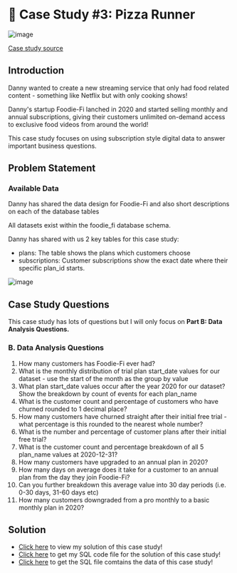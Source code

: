 # :pear: Case Study #3: Pizza Runner
![image](https://github.com/linhdan2109/Portfolio_Projects/assets/85982220/630af9b1-80c4-4ca6-a82f-2524b2bcc65f)


[Case study source](https://8weeksqlchallenge.com/case-study-3/)


## Introduction
Danny wanted to create a new streaming service that only had food related content - something like Netflix but with only cooking shows!


Danny's startup Foodie-Fi lanched in 2020 and started selling monthly and annual subscriptions, giving their customers unlimited on-demand access to exclusive food videos from around the world!


This case study focuses on using subscription style digital data to answer important business questions.


## Problem Statement
### Available Data
Danny has shared the data design for Foodie-Fi and also short descriptions on each of the database tables

All datasets exist within the foodie_fi database schema.

Danny has shared with us 2 key tables for this case study:
- plans: The table shows the plans which customers choose
- subscriptions: Customer subscriptions show the exact date where their specific plan_id starts.


![image](https://github.com/linhdan2109/Portfolio_Projects/assets/85982220/dab4a817-81f7-4015-a063-ddf412f8a3b9)


## Case Study Questions
This case study has lots of questions but I will only focus on **Part B: Data Analysis Questions.**


### B. Data Analysis Questions
1. How many customers has Foodie-Fi ever had?
2. What is the monthly distribution of trial plan start_date values for our dataset - use the start of the month as the group by value
3. What plan start_date values occur after the year 2020 for our dataset? Show the breakdown by count of events for each plan_name
4. What is the customer count and percentage of customers who have churned rounded to 1 decimal place?
5. How many customers have churned straight after their initial free trial - what percentage is this rounded to the nearest whole number?
6. What is the number and percentage of customer plans after their initial free trial?
7. What is the customer count and percentage breakdown of all 5 plan_name values at 2020-12-31?
8. How many customers have upgraded to an annual plan in 2020?
9. How many days on average does it take for a customer to an annual plan from the day they join Foodie-Fi?
10. Can you further breakdown this average value into 30 day periods (i.e. 0-30 days, 31-60 days etc)
11. How many customers downgraded from a pro monthly to a basic monthly plan in 2020?


## Solution
- [Click here](https://github.com/linhdan2109/Portfolio_Projects/blob/main/8-Week-SQL-Challenge/Case%20Study%20%233%20-%20Foodie/Case%203%20-%20Solution.md) to view my solution of this case study!
- [Click here](https://github.com/linhdan2109/Portfolio_Projects/blob/main/8-Week-SQL-Challenge/Case%20Study%20%233%20-%20Foodie/Case%203%20-%20SQLCode.sql) to get my SQL code file for the solution of this case study!
- [Click here](https://github.com/linhdan2109/Portfolio_Projects/blob/main/8-Week-SQL-Challenge/Case%20Study%20%233%20-%20Foodie/Case%203%20-%20Data.sql) to get the SQL file comtains the data of this case study!
